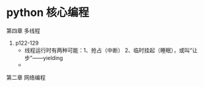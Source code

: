 # python 核心编程

第四章 多线程
1. p122-129
    * 线程运行时有两种可能：1、抢占（中断） 2、临时挂起（睡眠），或叫“让步”——yielding
    * 

第二章 网络编程